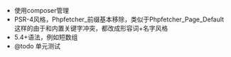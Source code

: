 * 使用composer管理
* PSR-4风格，Phpfetcher_前缀基本移除，类似于Phpfetcher_Page_Default这样的由于和内置关键字冲突，都改成形容词+名字风格
* 5.4+语法，例如短数组
* @todo 单元测试